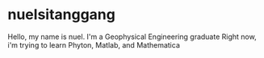 # nuelsitanggang

Hello, my name is nuel.
I'm a Geophysical Engineering graduate
Right now, i'm trying to learn Phyton, Matlab, and  Mathematica
